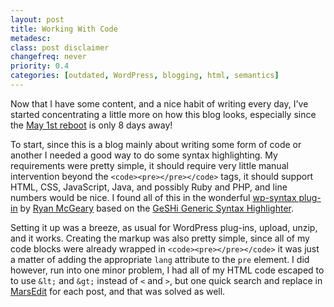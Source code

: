 ```yaml
---
layout: post
title: Working With Code
metadesc: 
class: post disclaimer
changefreq: never
priority: 0.4
categories: [outdated, WordPress, blogging, html, semantics]
---
```

Now that I have some content, and a nice habit of writing every day, I've started concentrating a 
little more on how this blog looks, especially since the [May 1st reboot](http://www.may1reboot.com/2008/) 
is only 8 days away!

To start, since this is a blog mainly about writing some form of code or another I needed a good 
way to do some syntax highlighting.  My requirements were pretty simple, it should require very 
little manual intervention beyond the <code>&lt;code&gt;&lt;pre&gt;&lt;/pre&gt;&lt;/code&gt;</code> tags, 
it should support HTML, CSS, JavaScript, Java, and possibly Ruby and PHP, and line numbers would be nice. 
I found all of this in the wonderful [wp-syntax plug-in](http://wordpress.org/extend/plugins/wp-syntax/) 
by [Ryan McGeary](http://ryan.mcgeary.org/) based on the 
[GeSHi Generic Syntax Highlighter](http://qbnz.com/highlighter/).

Setting it up was a breeze, as usual for WordPress plug-ins, upload, unzip, and it works.  Creating 
the markup was also pretty simple, since all of my code blocks were already wrapped in 
<code>&lt;code&gt;&lt;pre&gt;&lt;/pre&gt;&lt;/code&gt;</code> it was just a matter of adding the 
appropriate `lang` attribute to the 
`pre` element.  I did however, run into 
one minor problem, I had all of my HTML code escaped to to use <code>&amp;lt;</code> and 
<code>&amp;gt;</code> instead of <code>&lt;</code> and <code>&gt;</code>, but one quick search and replace 
in [MarsEdit](http://www.red-sweater.com/marsedit/) for each post, and that was solved as well.
